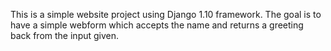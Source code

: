 This is a simple website project using Django 1.10 framework.
The goal is to have a simple webform which accepts the name and returns a greeting back from the input given. 
